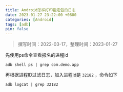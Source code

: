 ```yaml
---
title: Android怎样打印指定包的日志
date: 2023-01-27 23:22:00 +0800
categories: [Android]
tags: [adb]
pin: false
---
```


> 撰写时间：2022-03-17，整理时间：2023-01-27

先使用ps命令查看报名的进程id

```shell
adb shell ps | grep com.demo.app
```

再根据进程ID过滤日志，加入进程id是 `32182` ，命令如下

```shell
adb logcat | grep 32182
```
